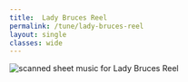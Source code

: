 ```yaml
---
title:  Lady Bruces Reel
permalink: /tune/lady-bruces-reel
layout: single
classes: wide
---
```


<img src="/tune/scan/lady-bruces-reel.jpg" alt="scanned sheet music for Lady Bruces Reel">

